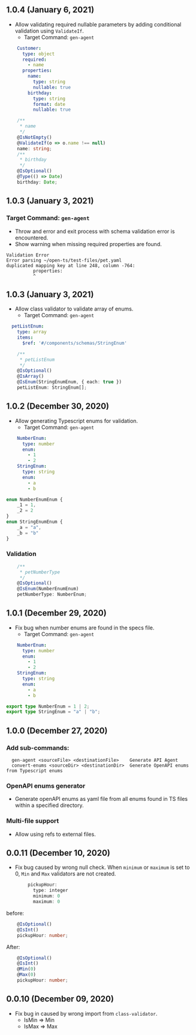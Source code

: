 ## 1.0.4 (January 6, 2021)
- Allow validating required nullable parameters by adding conditional validation using `ValidateIf`.
  - Target Command: `gen-agent`

```yml
    Customer:
      type: object
      required:
        - name  
      properties:
        name:
          type: string
          nullable: true
        birthday:
          type: string
          format: date
          nullable: true
```

```ts
    /**
     * name
     */
    @IsNotEmpty()
    @ValidateIf(o => o.name !== null)
    name: string;
    /**
     * birthday
     */
    @IsOptional()
    @Type(() => Date)
    birthday: Date;
```

## 1.0.3 (January 3, 2021)
### Target Command: `gen-agent`
- Throw and error and exit process with schema validation error is encountered.
- Show warning when missing required properties are found.

```
Validation Error
Error parsing ~/open-ts/test-files/pet.yaml 
duplicated mapping key at line 248, column -764:
          properties:
          ^
```

## 1.0.3 (January 3, 2021)
- Allow class validator to validate array of enums.
  - Target Command: `gen-agent`

```yml
  petListEnum:
    type: array
    items:
      $ref: '#/components/schemas/StringEnum'
```

```ts
    /**
     * petListEnum
     */
    @IsOptional()
    @IsArray()
    @IsEnum(StringEnumEnum, { each: true })
    petListEnum: StringEnum[];
```

## 1.0.2 (December 30, 2020)
- Allow generating Typescript enums for validation.
  - Target Command: `gen-agent`

```yml
    NumberEnum:
      type: number
      enum:
        - 1
        - 2
    StringEnum:
      type: string
      enum:
        - a
        - b
```

```ts
enum NumberEnumEnum {
    _1 = 1,
    _2 = 2
}
enum StringEnumEnum {
    _a = "a",
    _b = "b"
}
```

### Validation

```ts
    /**
     * petNumberType
     */
    @IsOptional()
    @IsEnum(NumberEnumEnum)
    petNumberType: NumberEnum;
```

## 1.0.1 (December 29, 2020)
- Fix bug when number enums are found in the specs file.
  - Target Command: `gen-agent`

```yml
    NumberEnum:
      type: number
      enum:
        - 1
        - 2
    StringEnum:
      type: string
      enum:
        - a
        - b
```

```ts
export type NumberEnum = 1 | 2;
export type StringEnum = "a" | "b";
```

## 1.0.0 (December 27, 2020)
### Add sub-commands:
```
  gen-agent <sourceFile> <destinationFile>    Generate API Agent
  convert-enums <sourceDir> <destinationDir>  Generate OpenAPI enums from Typescript enums
```

### OpenAPI enums generator
- Generate openAPI enums as yaml file from all enums found in TS files within a specified directory.

### Multi-file support
- Allow using refs to external files.

## 0.0.11 (December 10, 2020)
- Fix bug caused by wrong null check.
When `minimum` or `maximum` is set to 0, `Min` and `Max` validators are not created.
```ts
        pickupHour:
          type: integer
          minimum: 0
          maximum: 0
```

before: 

```ts
    @IsOptional()
    @IsInt()
    pickupHour: number;
```
After:

```ts
    @IsOptional()
    @IsInt()
    @Min(0)
    @Max(0)
    pickupHour: number;
```

## 0.0.10 (December 09, 2020)
- Fix bug in caused by wrong import from `class-validator`.
    - IsMin => Min
    - IsMax => Max
